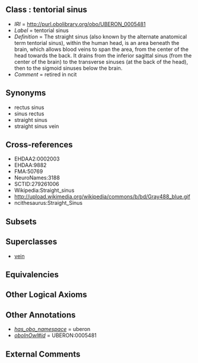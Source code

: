 
## Class : tentorial sinus

 * *IRI* = http://purl.obolibrary.org/obo/UBERON_0005481
 * *Label* = tentorial sinus
 * *Definition* = The straight sinus (also known by the alternate anatomical term tentorial sinus), within the human head, is an area beneath the brain, which allows blood veins to span the area, from the center of the head towards the back. It drains from the inferior sagittal sinus (from the center of the brain) to the transverse sinuses (at the back of the head), then to the sigmoid sinuses below the brain.
 * *Comment* = retired in ncit

## Synonyms

 * rectus sinus
 * sinus rectus
 * straight sinus
 * straight sinus vein

## Cross-references

 * EHDAA2:0002003
 * EHDAA:9882
 * FMA:50769
 * NeuroNames:3188
 * SCTID:279261006
 * Wikipedia:Straight_sinus
 * http://upload.wikimedia.org/wikipedia/commons/b/bd/Gray488_blue.gif
 * ncithesaurus:Straight_Sinus

## Subsets


## Superclasses

 * [vein](../../UBERON/38/UBERON_0001638.md)

## Equivalencies


## Other Logical Axioms


## Other Annotations

 * *[has_obo_namespace](../../ce/oboInOwl#hasOBONamespace.md)* = uberon
 * *[oboInOwl#id](../../id/oboInOwl#id.md)* = UBERON:0005481

## External Comments

